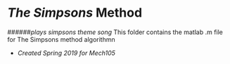 # _The Simpsons_ Method

######*plays simpsons theme song*
This folder contains the matlab .m file for The Simpsons method algorithmn
- _Created Spring 2019 for Mech105_
